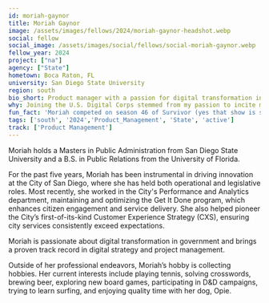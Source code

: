 ```yaml
---
id: moriah-gaynor
title: Moriah Gaynor
image: /assets/images/fellows/2024/moriah-gaynor-headshot.webp
social: fellow
social_image: /assets/images/social/fellows/social-moriah-gaynor.webp
fellow_year: 2024
project: ["na"]
agency: ["State"]
hometown: Boca Raton, FL
university: San Diego State University
region: south
bio_short: Product manager with a passion for digital transformation in government
why: Joining the U.S. Digital Corps stemmed from my passion to incite meaningful change through technology. As a USDC Fellow, I will have the opportunity to leverage my product management skills while collaborating with fellow innovators and working on impactful projects.
fun_fact: 'Moriah competed on season 46 of Survivor (yes that show is still on!).'
tags: ['south', '2024','Product_Management', 'State', 'active']
track: ['Product Management']
---
```


Moriah holds a Masters in Public Administration from San Diego State University and a B.S. in Public Relations from the University of Florida.

For the past five years, Moriah has been instrumental in driving innovation at the City of San Diego, where she has held both operational and legislative roles. Most recently, she worked in the City's Performance and Analytics department, maintaining and optimizing the Get It Done program, which enhances citizen engagement and service delivery. She also helped pioneer the City’s first-of-its-kind Customer Experience Strategy (CXS), ensuring city services consistently exceed expectations.

Moriah is passionate about digital transformation in government and brings a proven track record in digital strategy and project management. 

Outside of her professional endeavors, Moriah’s hobby is collecting hobbies. Her current interests include playing tennis, solving crosswords, brewing beer, exploring new board games, participating in D&D campaigns, trying to learn surfing, and enjoying quality time with her dog, Opie.
